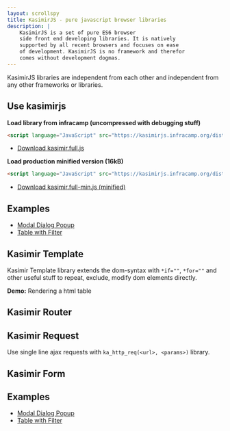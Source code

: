 ```yaml
---
layout: scrollspy
title: KasimirJS - pure javascript browser libraries
description: |
    KasimirJS is a set of pure ES6 browser
    side front end developing libraries. It is natively
    supported by all recent browsers and focuses on ease
    of development. KasimirJS is no framework and therefor
    comes without development dogmas.    
---
```


KasimirJS libraries are independent from each other and 
independent from any other frameworks or libraries.

## Use kasimirjs

**Load library from infracamp (uncompressed with debugging stuff)**

```html
<script language="JavaScript" src="https://kasimirjs.infracamp.org/dist/v1/kasmir.full.js"></script>
```
- [Download kasimir.full.js](/dist/v1/kasimir.full.js)

**Load production minified version (16kB)**
```html
<script language="JavaScript" src="https://kasimirjs.infracamp.org/dist/v1/kasmir.full-min.js"></script>
```
- [Download kasimir.full-min.js (minified)](/dist/v1/kasimir.full-min.js)

## Examples

- [Modal Dialog Popup](demo/popup-modal.html)
- [Table with Filter](demo/table-filter.html)

## Kasimir Template

Kasimir Template library extends the dom-syntax with `*if=""`, `*for=""` and other
useful stuff to repeat, exclude, modify dom elements directly.

**Demo:** Rendering a html table

<template is="ka-include" src="/ka-demo/tpl-table.html" auto></template>



## Kasimir Router

<template is="ka-include" src="/ka-demo/router.html" auto></template>

## Kasimir Request

Use single line ajax requests with `ka_http_req(<url>, <params>)` library.

<template is="ka-include" src="/ka-demo/req-base.html" auto></template>

## Kasimir Form

<template is="ka-include" src="/ka-demo/form-base.html" auto></template>

## Examples

- [Modal Dialog Popup](demo/popup-modal.html)
- [Table with Filter](demo/table-filter.html)
